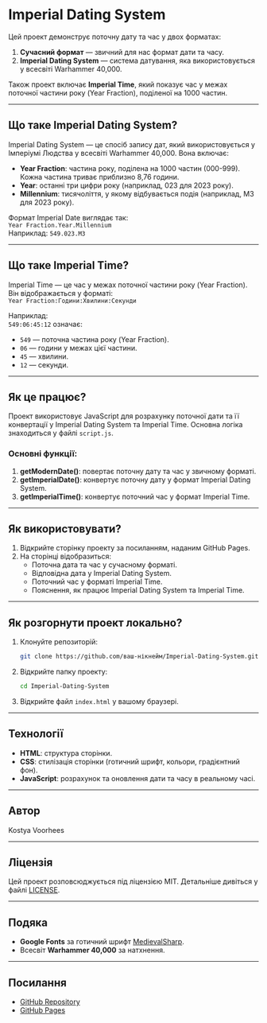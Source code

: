 # Imperial Dating System

Цей проект демонструє поточну дату та час у двох форматах:
1. **Сучасний формат** — звичний для нас формат дати та часу.
2. **Imperial Dating System** — система датування, яка використовується у всесвіті Warhammer 40,000.

Також проект включає **Imperial Time**, який показує час у межах поточної частини року (Year Fraction), поділеної на 1000 частин.

---

## Що таке Imperial Dating System?

Imperial Dating System — це спосіб запису дат, який використовується у Імперіумі Людства у всесвіті Warhammer 40,000. Вона включає:
- **Year Fraction**: частина року, поділена на 1000 частин (000-999). Кожна частина триває приблизно 8,76 години.
- **Year**: останні три цифри року (наприклад, 023 для 2023 року).
- **Millennium**: тисячоліття, у якому відбувається подія (наприклад, M3 для 2023 року).

Формат Imperial Date виглядає так:  
`Year Fraction.Year.Millennium`  
Наприклад: `549.023.M3`

---

## Що таке Imperial Time?

Imperial Time — це час у межах поточної частини року (Year Fraction). Він відображається у форматі:  
`Year Fraction:Години:Хвилини:Секунди`

Наприклад:  
`549:06:45:12` означає:
- `549` — поточна частина року (Year Fraction).
- `06` — години у межах цієї частини.
- `45` — хвилини.
- `12` — секунди.

---

## Як це працює?

Проект використовує JavaScript для розрахунку поточної дати та її конвертації у Imperial Dating System та Imperial Time. Основна логіка знаходиться у файлі `script.js`.

### Основні функції:
1. **getModernDate()**: повертає поточну дату та час у звичному форматі.
2. **getImperialDate()**: конвертує поточну дату у формат Imperial Dating System.
3. **getImperialTime()**: конвертує поточний час у формат Imperial Time.

---

## Як використовувати?

1. Відкрийте сторінку проекту за посиланням, наданим GitHub Pages.
2. На сторінці відобразиться:
   - Поточна дата та час у сучасному форматі.
   - Відповідна дата у Imperial Dating System.
   - Поточний час у форматі Imperial Time.
   - Пояснення, як працює Imperial Dating System та Imperial Time.

---

## Як розгорнути проект локально?

1. Клонуйте репозиторій:
   ```bash
   git clone https://github.com/ваш-нікнейм/Imperial-Dating-System.git
   ```
2. Відкрийте папку проекту:
   ```bash
   cd Imperial-Dating-System
   ```
3. Відкрийте файл `index.html` у вашому браузері.

---

## Технології
- **HTML**: структура сторінки.
- **CSS**: стилізація сторінки (готичний шрифт, кольори, градієнтний фон).
- **JavaScript**: розрахунок та оновлення дати та часу в реальному часі.

---

## Автор
Kostya Voorhees

---

## Ліцензія
Цей проект розповсюджується під ліцензією MIT. Детальніше дивіться у файлі [LICENSE](LICENSE).

---

## Подяка
- **Google Fonts** за готичний шрифт [MedievalSharp](https://fonts.google.com/specimen/MedievalSharp).
- Всесвіт **Warhammer 40,000** за натхнення.

---

## Посилання
- [GitHub Repository](https://github.com/kosvoorhees92/Imperial-Dating-System)
- [GitHub Pages](https://kosvoorhees92.github.io/Imperial-Dating-System)
